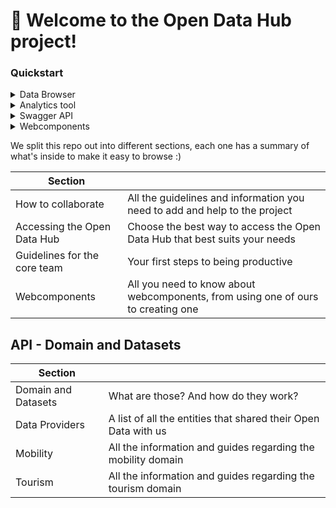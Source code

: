 # :wave: Welcome to the Open Data Hub project! 

### Quickstart
<details>
<summary>Data Browser</summary>
The [Open Data Hub Tourism Data Browser](https://databrowser.opendatahub.com) allows to access all the Open Data available in the Tourism domain by simply browsing the content of the various datasets.<br>
You can simply use those data for your convenience, or you might even find a novel way to exploit those data and use them in an app or portal you are going to develop. A detailed howto is available: How to use the Open Data Hub’s Tourism Data Browser? to help you getting acquainted with the browser.
Currently, the Data Browser is being developed to be able to access also data in the Mobility domain as well.
</details>
<details>
<summary>Analytics tool</summary>
Open the Analytics for Mobility web page, at https://analytics.opendatahub.bz.it/ This portal uses data in the mobility domain to display various information about the sensors, including their locations, what they measure, and actual data in near-real time. You can retrieve data gathered by the sensors directly from the dataset, in almost real-time.
</details>
<details>
<summary>Swagger API</summary>
</details>
<details>
<summary>Webcomponents</summary>
</details>

We split this repo out into different sections, each one has a summary of what's inside to make it easy to browse :)

| Section   |        |
|----------|------------|
| How to collaborate | All the guidelines and information you need to add and help to the project |
| Accessing the Open Data Hub | Choose the best way to access the Open Data Hub that best suits your needs   |
| Guidelines for the core team | Your first steps to being productive |
| Webcomponents| All you need to know about webcomponents, from using one of ours to creating one|

## API - Domain and Datasets

| Section   |        |
|----------|------------|
|Domain and Datasets| What are those? And how do they work?|
| Data Providers | A list of all the entities that shared their Open Data with us|
| Mobility | All the information and guides regarding the mobility domain|
| Tourism| All the information and guides regarding the tourism domain| 

